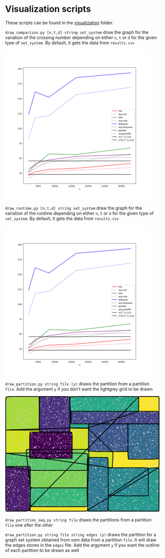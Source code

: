 # Visualization scripts

These scripts can be found in the [visualization](./visualization) folder.

`draw_comparison.py [n,t,d] string set_system` draw the graph for the variation of the crossing number depending on either `n`, `t` or `d` for the given type of `set_system`. By default, it gets the data from `results.csv`

![result image of draw_comparison.py](../img/grid.png)

`draw_runtime.py [n,t,d] string set_system` draw the graph for the variation of the runtime depending on either `n`, `t` or `d` for the given type of `set_system`. By default, it gets the data from `results.csv`

![result image of draw_comparison.py](../img/grid.png)

`draw_partition.py string file (y)` draws the partition from a partition `file`. Add the argument `y` if you don't want the lightgrey grid to be drawn

![result image of draw_partition.py](../img/gridr.png)

`draw_partition_seq.py string file` draws the partitions from a partition `file` one after the other

`draw_partition.py string file string edges (y)` draws the partition for a graph set system obtained from osm data from a partition `file`. It will draw the edges stores in the `edges` file. Add the argyment `y` if you want the outline of each partition to be drawn as well

